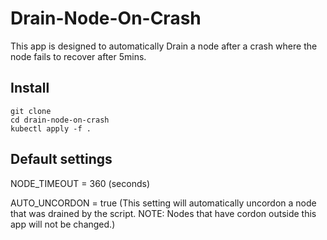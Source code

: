 # Drain-Node-On-Crash
This app is designed to automatically Drain a node after a crash where the node fails to recover after 5mins.

## Install
```
git clone
cd drain-node-on-crash
kubectl apply -f .
```

## Default settings
NODE_TIMEOUT = 360  (seconds)

AUTO_UNCORDON = true (This setting will automatically uncordon a node that was drained by the script. NOTE: Nodes that have cordon outside this app will not be changed.)
